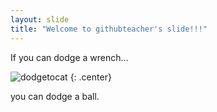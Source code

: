 ```yaml
---
layout: slide
title: "Welcome to githubteacher's slide!!!"
---
```


If you can dodge a wrench...

![dodgetocat](https://octodex.github.com/images/dodgetocat_v2.png)
{: .center}

you can dodge a ball. 
